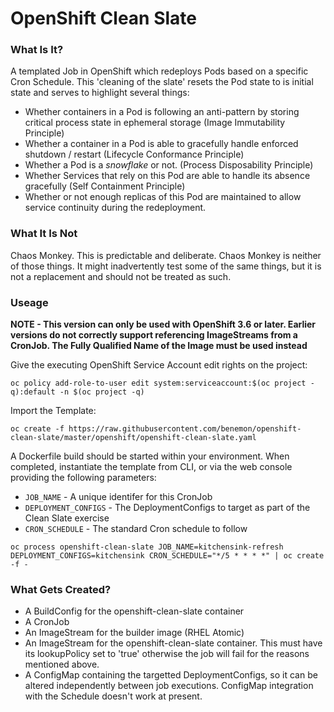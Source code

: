 # OpenShift Clean Slate

### What Is It?

A templated Job in OpenShift which redeploys Pods based on a specific Cron Schedule. This 'cleaning of the slate' resets the Pod state to is initial state and serves to highlight several things:

- Whether containers in a Pod is following an anti-pattern by storing critical process state in ephemeral storage (Image Immutability Principle)
- Whether a container in a Pod is able to gracefully handle enforced shutdown / restart (Lifecycle Conformance Principle)
- Whether a Pod is a *snowflake* or not. (Process Disposability Principle)
- Whether Services that rely on this Pod are able to handle its absence gracefully (Self Containment Principle)
- Whether or not enough replicas of this Pod are maintained to allow service continuity during the redeployment.


### What It Is Not

Chaos Monkey. This is predictable and deliberate. Chaos Monkey is neither of those things. It might inadvertently test some of the same things, but it is not a replacement and should not be treated as such.

### Useage

**NOTE - This version can only be used with OpenShift 3.6 or later. Earlier versions do not correctly support referencing ImageStreams from a CronJob. The Fully Qualified Name of the Image must be used instead**

Give the executing OpenShift Service Account edit rights on the project:

`oc policy add-role-to-user edit system:serviceaccount:$(oc project -q):default -n $(oc project -q)`

Import the Template:

`oc create -f https://raw.githubusercontent.com/benemon/openshift-clean-slate/master/openshift/openshift-clean-slate.yaml`

A Dockerfile build should be started within your environment. When completed, instantiate the template from CLI, or via the web console providing the following parameters:

* `JOB_NAME` - A unique identifer for this CronJob
* `DEPLOYMENT_CONFIGS` - The DeploymentConfigs to target as part of the Clean Slate exercise
* `CRON_SCHEDULE` - The standard Cron schedule to follow

`oc process openshift-clean-slate JOB_NAME=kitchensink-refresh DEPLOYMENT_CONFIGS=kitchensink CRON_SCHEDULE="*/5 * * * *" | oc create -f -`

### What Gets Created?

* A BuildConfig for the openshift-clean-slate container
* A CronJob
* An ImageStream for the builder image (RHEL Atomic)
* An ImageStream for the openshift-clean-slate container. This must have its lookupPolicy set to 'true' otherwise the job will fail for the reasons mentioned above.
* A ConfigMap containing the targetted DeploymentConfigs, so it can be altered independently between job executions. ConfigMap integration with the Schedule doesn't work at present.

